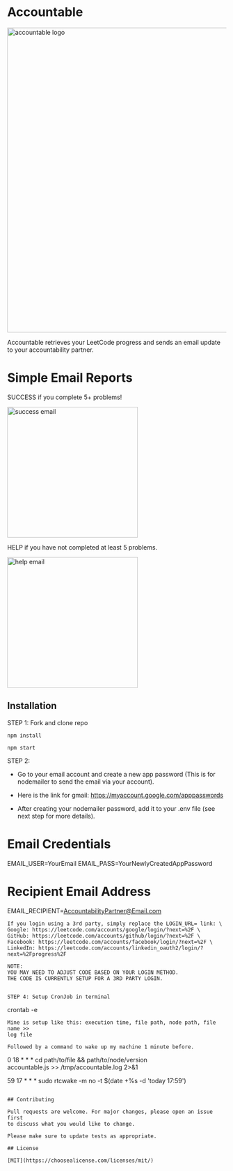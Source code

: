 # Accountable
<img src="https://github.com/isaiah-garcia/LeetCode-Accountability-Progress-Reporter/blob/master/images/accountable_logo.png"
    alt="accountable logo" width="700"/>


Accountable retrieves your LeetCode progress and sends an email update to your
accountability partner.

# Simple Email Reports 
SUCCESS if you complete 5+ problems!

<img src="https://github.com/isaiah-garcia/LeetCode-Accountability-Progress-Reporter/blob/master/images/success_email.jpg"
    alt="success email" width="300"/>

HELP if you have not completed at least 5 problems.

<img src="https://github.com/isaiah-garcia/LeetCode-Accountability-Progress-Reporter/blob/master/images/help_email.png"
    alt="help email" width="300"/>

## Installation
STEP 1: Fork and clone repo
```
npm install
```
```
npm start
```

STEP 2: 
- Go to your email account and create a new app password (This is for
nodemailer to send the email via your account). 

- Here is the link for gmail: https://myaccount.google.com/apppasswords

- After creating your nodemailer password, add it to your .env file
(see next step for more details).

# Email Credentials
EMAIL_USER=YourEmail
EMAIL_PASS=YourNewlyCreatedAppPassword

# Recipient Email Address
EMAIL_RECIPIENT=AccountabilityPartner@Email.com
```
If you login using a 3rd party, simply replace the LOGIN_URL= link: \
Google: https://leetcode.com/accounts/google/login/?next=%2F \
GitHub: https://leetcode.com/accounts/github/login/?next=%2F \
Facebook: https://leetcode.com/accounts/facebook/login/?next=%2F \
LinkedIn: https://leetcode.com/accounts/linkedin_oauth2/login/?next=%2Fprogress%2F 

NOTE: 
YOU MAY NEED TO ADJUST CODE BASED ON YOUR LOGIN METHOD.
THE CODE IS CURRENTLY SETUP FOR A 3RD PARTY LOGIN.


STEP 4: Setup CronJob in terminal

```
crontab -e
```
Mine is setup like this: execution time, file path, node path, file name >>
log file

Followed by a command to wake up my machine 1 minute before.

```
0 18 * * * cd path/to/file && path/to/node/version \
    accountable.js >> /tmp/accountable.log 2>&1

59 17 * * * sudo rtcwake -m no -t $(date +\%s -d 'today 17:59')
```

## Contributing

Pull requests are welcome. For major changes, please open an issue first
to discuss what you would like to change.

Please make sure to update tests as appropriate.

## License

[MIT](https://choosealicense.com/licenses/mit/)
